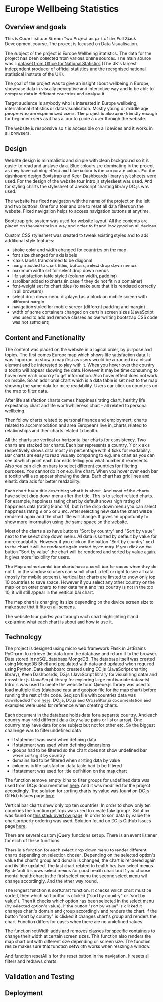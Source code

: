 # Europe Wellbeing Statistics

## Overview and goals

This is Code Institute Stream Two Project as part of the Full Stack Development course. The project is focused on Data Visualisation.

The subject of the project is Europe Wellbeing Statistics. The data for the project has been collected from various online sources. The main source was a [dataset from Office for National Statistics](https://www.ons.gov.uk/peoplepopulationandcommunity/wellbeing/datasets/measuringnationalwellbeinginternationalcomparisons) (The UK's largest independent producer of official statistics and the recognised national statistical institute of the UK).

The goal of the project was to give an insight about wellbeing in Europe, showcase data in visually perceptive and interactive way and to be able to compare data in different countries and analyse it.

Target audience is anybody who is interested in Europe wellbeing, international statistics or data visualisation. Mostly young or middle age people who are experienced users. The project is also user-friendly enough for beginner users as it has a tour to guide a user through the website. 

The website is responsive so it is accessible on all devices and it works in all browsers.

## Design

Website design is minimalistic and simple with clean background so it is easier to read and analyse data. Blue colours are dominating in the project as they have calming effect and blue colour is the corporate colour. For the dashboard design Bootstrap and Keen Dashboards library stylesheets were used. For the design of the website tour Intro.js stylesheet was used. And for styling charts the stylesheet of JavaScript charting library DC.js was used.

The website has fixed navigation with the name of the project on the left and two buttons. One for a tour and one to reset all data filters on the website. Fixed navigation helps to access navigation buttons at anytime. 

Bootstrap grid system was used for website layout. All the contents are placed on the website in a way and order to fit and look good on all devices.

Custom CSS stylesheet was created to tweak existing styles and to add additional style features:

- stroke color and width changed for countries on the map
- font size changed for axis labels
- x axis labels transformed to be diagonal
- margin added to chart titles, buttons, select drop down menus
- maximum width set for select drop down menus
- life satisfaction table styled (column width, padding)
- scrollbar added to charts (in case if they do not fit in a container)
- font-weight set for chart titles (to make sure that it is rendered correctly in all browsers)
- select drop down menu displayed as a block on mobile screen with different margin
- navigation styled for mobile screen (different padding and margin)
- width of some containers changed on certain screen sizes (JavaScript was used to add and remove classes as overwriting bootstrap CSS code was not sufficient)

## Content and Functionality

The content was placed on the website in a logical order, by purpose and topics. The first comes Europe map which shows life satisfaction data. It was important to show a map first as users would be attracted to a visual element and be interested to play with it. When you hover over the country a tooltip will appear showing the data. However it may be time consuming to hover over each country to get information. Also hover effect does not work on mobile. So an additional chart which is a data table is set next to the map showing the same data for more readability. Users can click on countries on the map to filter data. 

After life satisfaction charts comes happiness rating chart, healthy life expectancy chart and life worthwhileness chart - all related to personal wellbeing. 

Then follow charts related to personal finance and employment, charts related to accommodation and area Europeans live in, charts related to relationships and then charts related to health.  

All the charts are vertical or horizontal bar charts for consistency. Two charts are stacked bar charts. Each bar represents a country. Y or x axis respectively shows data mostly in percentage with 4 ticks for readability. Bar charts are easy to read visually comparing to e.g. line chart as you can see at which point each bar ends telling you what number it represents. Also you can click on bars to select different countries for filtering purposes. You cannot do it on e.g. line chart. When you hover over each bar a tooltip will also appear showing the data. Each chart has grid lines and elastic data axis for better readability.

Each chart has a title describing what it is about. And most of the charts have select drop down menu after the title. This is to select related charts. For example, happiness rating chart by default shows high rating of happiness data (rating 9 and 10), but in the drop down menu you can select happiness rating 9 or 5 or 3 etc. After selecting new data the chart will be rendered again and the chart title will change. It gives an opportunity to show more information using the same space on the website.

Most of the charts also have buttons "Sort by country" and "Sort by value" next to the select drop down menu. All data is sorted by default by value for more readability. However if you click on the button "Sort by country" next to the chart it will be rendered again sorted by country. If you click on the button "Sort by value" the chart will be rendered and sorted by value again. It gives more flexibility for users.

The Map and horizontal bar charts have a scroll bar for cases when they do not fit in the window so users can scroll chart to left or right to see all data (mostly for mobile screens). Vertical bar charts are limited to show only top 10 countries to save space. However if you select any other country on the map (or on other chart) to filter data for it and this country is not in the top 10, it will still appear in the vertical bar chart.

The map chart is changing its size depending on the device screen size to make sure that it fits on all screens. 

The website tour guides you through each chart highlighting it and explaining what each chart is about and how to use it. 

## Technology
The project is designed using micro web framework Flask in JetBrains PyCharm to retrieve the data from the database and return it to the browser. Data stored in noSQL database MongoDB. The database itself was created using MongoDB Shell and populated with data and updated when required using Python. Data dashboard created using DC.js (JavaScript charting library), Keen Dashboards, D3.js (JavaScript library for visualizing data) and crossfilter.js (JavaScript library for exploring large multivariate datasets). Intro.js was used to create the website tour. Queue.js library was used to load multiple files (database data and geojson file for the map chart) before running the rest of the code. Geojson file with countries data was downloaded from [here](https://github.com/PublicaMundi/MappingAPI/blob/master/data/geojson/countries.geojson). DC.js, D3.js and Crossfilter.js documentation and examples were used for reference when creating charts. 

Each document in the database holds data for a separate country. And each country may hold different data (key value pairs or list or array). One country may have data for one subject but not for other etc. So the biggest challenge was to filter undefined data:
- if statement was used when defining data
- if statement was used when defining dimensions
- groups had to be filtered so the chart does not show undefined bar when sorting it by country
- domains had to be filtered when sorting data by value
- columns in life satisfaction data table had to be filtered
- if statement was used for title definition on the map chart

The function remove_empty_bins to filter groups for undefined data was used from DC.js documentation [here](https://github.com/dc-js/dc.js/wiki/FAQ#remove-empty-bins). And it was modified for the project accordingly. The solution for sorting charts by value was found on DC.js GitHub Issues page [here](https://github.com/dc-js/dc.js/issues/156).

Vertical bar charts show only top ten countries. In order to show only ten countries the function getTops was used to create fake groups. Solution was found on [this stack overflow page](https://stackoverflow.com/questions/30977987/plotting-top-values-of-a-group-on-dc-js-bar-chart). In order to sort data by value the chart property ordering was used. Solution found on DC.js GitHub Issues page [here](https://github.com/dc-js/dc.js/issues/384).

There are several custom jQuery functions set up. There is an event listener for each of these functions.

There is a function for each select drop down menu to render different charts depending on selection chosen. Depending on the selected option's value the chart's group and domain is changed, the chart is rendered again and its title updated. The last chart related to health has two select menus. By default it shows select menus for good health chart but if you choose mental health chart in the first select menu the second select menu will change accordingly. And the other way round.

The longest function is sortChart function. It checks which chart must be sorted, then which sort button is clicked ("sort by country" or "sort by value"). Then it checks which option has been selected in the select menu (by selected option's value). If the button "sort by value" is clicked it changes chart's domain and group accordingly and renders the chart. If the button "sort by country" is clicked it changes chart's group and renders the chart. Function differs for cases when there are no undefined values. 

The function setWidth adds and removes classes for specific containers to change their width at certain screen sizes. This function also renders the map chart but with different size depending on screen size. The function resize makes sure that function setWidth works when resizing a window.

And function resetAll is for the reset button in the navigation. It resets all filters and redraws charts. 

## Validation and Testing


## Deployment